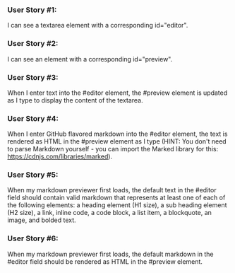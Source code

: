 ### User Story #1:
 I can see a textarea element with a corresponding id="editor".

### User Story #2:
 I can see an element with a corresponding id="preview".

### User Story #3:
 When I enter text into the #editor element, the #preview element is updated as I type to display the content of the textarea.

### User Story #4:
 When I enter GitHub flavored markdown into the #editor element, the text is rendered as HTML in the #preview element as I type (HINT: You don't need to parse Markdown yourself - you can import the Marked library for this: https://cdnjs.com/libraries/marked).

### User Story #5:
 When my markdown previewer first loads, the default text in the #editor field should contain valid markdown that represents at least one of each of the following elements: a heading element (H1 size), a sub heading element (H2 size), a link, inline code, a code block, a list item, a blockquote, an image, and bolded text.

### User Story #6:
 When my markdown previewer first loads, the default markdown in the #editor field should be rendered as HTML in the #preview element.